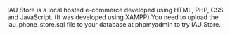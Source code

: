 IAU Store is a local hosted e-commerce developed using HTML, PHP, CSS and JavaScript. (It was developed using XAMPP)
You need to upload the iau_phone_store.sql file to your database at phpmyadmin to try IAU Store.